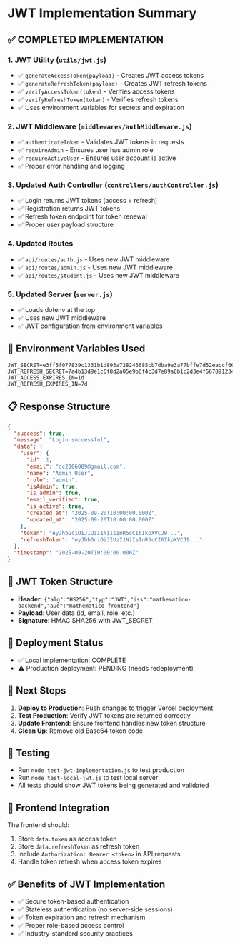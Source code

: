 # JWT Implementation Summary

## ✅ **COMPLETED IMPLEMENTATION**

### **1. JWT Utility (`utils/jwt.js`)**
- ✅ `generateAccessToken(payload)` - Creates JWT access tokens
- ✅ `generateRefreshToken(payload)` - Creates JWT refresh tokens  
- ✅ `verifyAccessToken(token)` - Verifies access tokens
- ✅ `verifyRefreshToken(token)` - Verifies refresh tokens
- ✅ Uses environment variables for secrets and expiration

### **2. JWT Middleware (`middlewares/authMiddleware.js`)**
- ✅ `authenticateToken` - Validates JWT tokens in requests
- ✅ `requireAdmin` - Ensures user has admin role
- ✅ `requireActiveUser` - Ensures user account is active
- ✅ Proper error handling and logging

### **3. Updated Auth Controller (`controllers/authController.js`)**
- ✅ Login returns JWT tokens (access + refresh)
- ✅ Registration returns JWT tokens
- ✅ Refresh token endpoint for token renewal
- ✅ Proper user payload structure

### **4. Updated Routes**
- ✅ `api/routes/auth.js` - Uses new JWT middleware
- ✅ `api/routes/admin.js` - Uses new JWT middleware
- ✅ `api/routes/student.js` - Uses new JWT middleware

### **5. Updated Server (`server.js`)**
- ✅ Loads dotenv at the top
- ✅ Uses new JWT middleware
- ✅ JWT configuration from environment variables

## **🔧 Environment Variables Used**
```env
JWT_SECRET=e3ff5f077839c1331b1d893a728246685cb7dba9e3a77bffe7d52eaccf660988
JWT_REFRESH_SECRET=7a4b13d9e1c6f8d2a05e9b6f4c3d7e89a0b1c2d3e4f56789123456789abcdef0
JWT_ACCESS_EXPIRES_IN=1d
JWT_REFRESH_EXPIRES_IN=7d
```

## **📋 Response Structure**
```json
{
  "success": true,
  "message": "Login successful",
  "data": {
    "user": {
      "id": 1,
      "email": "dc2006089@gmail.com",
      "name": "Admin User",
      "role": "admin",
      "isAdmin": true,
      "is_admin": true,
      "email_verified": true,
      "is_active": true,
      "created_at": "2025-09-20T10:00:00.000Z",
      "updated_at": "2025-09-20T10:00:00.000Z"
    },
    "token": "eyJhbGciOiJIUzI1NiIsInR5cCI6IkpXVCJ9...",
    "refreshToken": "eyJhbGciOiJIUzI1NiIsInR5cCI6IkpXVCJ9..."
  },
  "timestamp": "2025-09-20T10:00:00.000Z"
}
```

## **🔐 JWT Token Structure**
- **Header**: `{"alg":"HS256","typ":"JWT","iss":"mathematico-backend","aud":"mathematico-frontend"}`
- **Payload**: User data (id, email, role, etc.)
- **Signature**: HMAC SHA256 with JWT_SECRET

## **🚀 Deployment Status**
- ✅ Local implementation: COMPLETE
- ⚠️ Production deployment: PENDING (needs redeployment)

## **📝 Next Steps**
1. **Deploy to Production**: Push changes to trigger Vercel deployment
2. **Test Production**: Verify JWT tokens are returned correctly
3. **Update Frontend**: Ensure frontend handles new token structure
4. **Clean Up**: Remove old Base64 token code

## **🧪 Testing**
- Run `node test-jwt-implementation.js` to test production
- Run `node test-local-jwt.js` to test local server
- All tests should show JWT tokens being generated and validated

## **🔧 Frontend Integration**
The frontend should:
1. Store `data.token` as access token
2. Store `data.refreshToken` as refresh token
3. Include `Authorization: Bearer <token>` in API requests
4. Handle token refresh when access token expires

## **✅ Benefits of JWT Implementation**
- ✅ Secure token-based authentication
- ✅ Stateless authentication (no server-side sessions)
- ✅ Token expiration and refresh mechanism
- ✅ Proper role-based access control
- ✅ Industry-standard security practices
